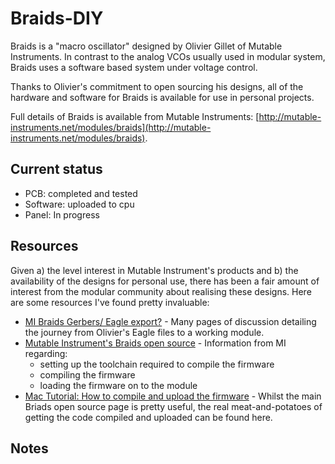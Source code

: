 # Braids-DIY

Braids is a "macro oscillator" designed by Olivier Gillet of Mutable Instruments. In contrast to the analog VCOs usually used in modular system, Braids uses a software based system under voltage control.

Thanks to Olivier's commitment to open sourcing his designs, all of the hardware and software for Braids is available for use in personal projects.

Full details of Braids is available from Mutable Instruments: [http://mutable-instruments.net/modules/braids](http://mutable-instruments.net/modules/braids).

## Current status

* PCB: completed and tested 
* Software: uploaded to cpu
* Panel: In progress

## Resources

Given a) the level interest in Mutable Instrument's products and b) the availability of the designs for personal use, there has been a fair amount of interest from the modular community about realising these designs. Here are some resources I've found pretty invaluable:

* [MI Braids Gerbers/ Eagle export?](http://www.muffwiggler.com/forum/viewtopic.php?t=120940) - Many pages of discussion detailing the journey from Olivier's Eagle files to a working module.
* [Mutable Instrument's Braids open source](http://mutable-instruments.net/modules/braids/open) - Information from MI regarding:
    * setting up the toolchain required to compile the firmware
    * compiling the firmware
    * loading the firmware on to the module
* [Mac Tutorial: How to compile and upload the firmware](http://mutable-instruments.net/forum/discussion/4344/mac-tutorial-how-to-compile-and-upload-the-firmware-of-mis-eurorack-modules) - Whilst the main Briads open source page is pretty useful, the real meat-and-potatoes of getting the code compiled and uploaded can be found here.

## Notes




